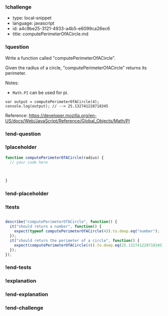 ### !challenge

* type: local-snippet
* language: javascript
* id: a4c9be25-3121-4933-a4b5-e6099ca26ec6
* title: computePerimeterOfACircle.md

### !question

Write a function called "computePerimeterOfACircle".

Given the radius of a circle, "computePerimeterOfACircle" returns its perimeter.

Notes:
* `Math.PI` can be used for pi.

```
var output = computePerimeterOfACircle(4);
console.log(output); // --> 25.132741228718345
```

Reference:
https://developer.mozilla.org/en-US/docs/Web/JavaScript/Reference/Global_Objects/Math/PI

### !end-question

### !placeholder

```js
function computePerimeterOfACircle(radius) {
  // your code here
   

   
}

```

### !end-placeholder

### !tests

```js

describe("computePerimeterOfACircle", function() {
  it("should return a number", function() {
    expect(typeof computePerimeterOfACircle(4)).to.deep.eq("number");
  });
  it("should return the perimeter of a circle", function() {
    expect(computePerimeterOfACircle(4)).to.deep.eq(25.132741228718345);
  });
});

```

### !end-tests

### !explanation

### !end-explanation

### !end-challenge
